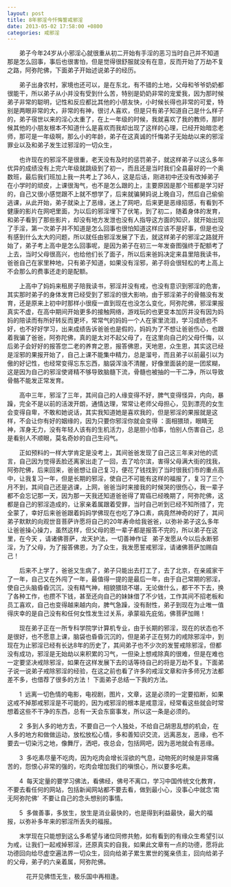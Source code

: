 ```yaml
---
layout: post
title: 8年邪淫今忏悔誓戒邪淫
date: 2013-05-02 17:58:00 +0800
categories: 戒邪淫
---
```


　　弟子今年24岁从小邪淫心就很重从初二开始有手淫的恶习当时自己并不知道那是怎么回事，事后也很害怕，但是觉得很舒服就没有在意，反而开始了万劫不复之路，阿弥陀佛，下面弟子开始述说弟子的经历。 
　　弟子出身农村，家境也还可以，是在东北，有不错的土地，父母和爷爷奶奶都很能干，所以弟子从小并没有受到什么苦，特别是奶奶非常的宠爱我，因为那时候弟子非常的聪明，记性和反应都比其他的小朋友快，小时候长得也非常的可爱，特别是两眼非常的大，非常的有神，很讨人喜欢，但是只有弟子知道自己是什么样子的，弟子宿世以来的淫心太重了，在上一年级的时候，我就喜欢了我的教师，那时候其他的小朋友根本不知道什么是喜欢而我却出现了这样的心理，已经开始暗恋老师，那可是一年级啊，那么小的年龄，弟子在这真诚的忏悔弟子无始劫以来的邪淫罪业以及和弟子发生过邪淫的一切众生， 
　　也许现在的邪淫不是很重，老天没有及时的惩罚弟子，就这样弟子以这么多年优异的成绩没有上完六年级就跳级到了初一，而且还是当时我们全县最好的一个奥数班，最后我们班加上我一共考上了36人，这是后话，刚进初中还没有改掉弟子在小学时的顽皮，上课很淘气，也不是怎么跟的上，主要原因是那个班都是学习好的，自己又很小感觉跟不上就不想学了，后来就骗舅妈说上晚自习，然后自己偷偷逃课，从此开始，弟子就染上了恶缘，迷上了网吧，后来更是恶缘招感，有看到不健康的影片在网吧里面，为以后的邪淫埋下了伏笔，到了初二，随着身体的发育，和弟子看到了那些影片，却没有地方发泄也没有人指导这方面的知识，就开始出现了手淫，第一次弟子并不知道是怎么回事也很怕知道这样应该不是好事，但是也没有感到什么太大的问题，所以就任由邪淫发展了下去，就这样弟子的邪淫之路就开始了，弟子考上高中是怎么回事呢，是因为弟子在初三一年发奋图强终于配额考了上去，当时父母很高兴，也给他们长了面子，所以后来爸妈决定来县里陪我读书，爸爸自己在家里种地，只有弟子知道，如果没有淫邪，弟子将会很轻松的考上高上不会那么的费事还走的是配额。 
　　上高中了妈妈来租房子陪我读书，邪淫并没有戒，也没有意识到邪淫的危害，其实那时弟子的身体发育已经受到了邪淫的很大影响，由于邪淫弟子的骨骼没有发育，还是原来上初中时那样小很瘦一直到现在也没怎么变化，阿弥陀佛，邪淫果报真实不虚，在高中期间开始更多的接触网络，游戏玩的也更变本加厉并没有因为妈妈的陪读而有所好转反而更坏，常常气的妈妈一个人在家里流泪，学习成绩也不好，也不好好学习，出来成绩告诉爸爸也是假的，妈妈为了不想让爸爸伤心，也跟着我骗了爸爸，阿弥陀佛，真的是太对不起父母了，在这里向自己的父母忏悔，以后弟子会好好的报答您二老的养育之恩，报答佛恩，天地恩，众生恩，其实这已经是淫邪的果报开始了，自己上课不能集中精力，总是溜号，而且弟子以前最引以为傲的好记性，也经常变得忘东忘西，脑袋浑浊不清醒，好像里面装的是一团浆糊，这是因为自己的邪淫使肾精不够导致脑髓下流，骨髓也被抽的一干二净，所以导致骨骼不能发正常发育。 
　　高中三年，邪淫了三年，其间自己的人缘变得不好，脾气变得怪异，内向，暴躁，完全不是以前的活泼开朗，通情达理，常常让老师父母担心，见到漂亮的女生会变得自卑，不敢和她说话，其实我知道她是喜欢我的，但是邪淫的果报就是这样，不会让你有好的姻缘的，因为只要你邪淫你就会变得 ：面相猥琐，眼睛无神，浑身无力，没有年轻人该有的生机活力，总是胆小怕事，怕别人伤害自己，总是看别人不顺眼，莫名奇妙的自己生闷气。 
　　正如预料的一样大学肯定是没考上，其间爸爸发现了自己这三年来对他的谎言，自己因为觉得丢脸还离家出走了一回，去了哈尔滨，害得父母满大街的找我，阿弥陀佛，后来回来，爸爸想让自己复习，便花了钱找到了当时很我们市的重点高中，让我复习一年，但是长期的邪淫，使自己不可能有这样的福报了，复习了三个月不到，其间自己还是逃课，上网，爸爸当时来接我的时候哭的很伤心，我一辈子都不会忘记那一天，因为那一天我还知道爸爸得了胃癌已经晚期了，阿弥陀佛，这都是自己的邪淫造成的，让家亲着属跟着受罪，当时自己听到已经不知所措了，完全蒙了，幸好后来爸爸跟着妈妈学佛现在也吃了净口素，病竟然神奇的好了，其间弟子默默的向观世音菩萨许愿将自己的20年寿命给我爸爸，以弥补弟子这么多年让爸爸操心操力，虽然这样，但父母的恩一辈子都是报答不完的，所以弟子在这里，在今天 ，请诸佛菩萨，龙天护法，一切善神作证   弟子发愿从今以后永断邪淫，为了父母，为了报答佛恩，为了众生，我发愿誓戒邪淫，请诸佛菩萨加赐自己！ 
　　后来不上学了，爸爸又生病了，弟子只能出去打工了，去了北京，在亲戚家干了一年，自己又在外闯了一年，最值得一提的是最后一年，由于自己常期的邪淫，使自己头脑昏昏沉沉，没有精气神，相貌猥琐不堪，无论做什么，都干不下去，换了各种工作，也攒不下钱，甚至还向自己的妹妹借了不少钱，工作其间不招老板和员工喜欢，自己也变得越来越内向，脾气急躁，没有耐性，弟子到现在为止唯一值得庆幸的是自己没有和任何女性发生过关系，承蒙祖先庇佑，佛菩萨加赐！ 
　　现在弟子正在一所专科学院学计算机专业，由于长期的邪淫，现在的状态也不是很好，也不愿意上课，脑袋也昏昏沉沉的，但是弟子正在努力的戒除邪淫中，到现在为止邪淫已经有长达8年的历史了，其间弟子也不少次的发誓戒除邪淫，但都没有成功，邪淫是无始劫以来积累的习气，一但染上想戒除真的很难，但是在难也一定要坚决戒除邪淫，如果在这样发展下去的话等待自己的将是万劫不复。下面弟子说一说弟子戒除邪淫的经验，在这之前也看了许多的戒淫文章和许多师兄方法都差不多，也借荐了很多的方法！ 下面弟子总结一下我的方法。
　　1  远离一切色情的电影，电视剧，图片，文章，这是必须的一定要掐断，如果这戒不掉那戒邪淫是不可能的，因为戒邪淫的根本是戒意淫，经常看这些就会时常想着这些不干净的东西，总有一天会东窗事发，所以这一条是必须的。
　　2  多到人多的地方去，不要自己一个人独处，不给自己胡思乱想的机会，在人多的地方和做做运动，放松放松心情，多和善知识交流，远离恶友，恶缘，也不要去一切染污之地，像舞厅，洒吧，夜总会，包括网吧，因为恶地就会有恶缘。
　　3  多吃素尽量不吃肉，因为吃肉会增长淫欲的气息，动物死的时候是非常痛苦的，怨恨心非常的强的，吃肉会增加我们的嗔恨心，所以要多吃素。
　　4  每天定量的要学习佛法，看佛经，佛号不离口，学习中国传统文化教育，不要去看任何的网站，包括新闻网站都不要去看，做到最小心，没事心中就念‘南无阿弥陀佛’  不要让自己的念头想别的事情。
　　5  多做善事，多放生，放生是消业最快的，也是得到利益最快，最大的福报，以弥补多年来的邪淫所丢失的福报。 
　　末学现在只能想到这么多希望与诸位同修共勉，如有看到的有缘众生希望引以为戒，让我们一起戒掉邪淫，还原真实的自我，如果此文章有一点的功德，愿将此功德回向给尽虚空遍法界一切众生，回向给弟子累生累世的冤亲债主，回向给弟子的父母，弟子的六亲着属，阿弥陀佛。
　　    花开见佛悟无生，极乐国中再相逢。